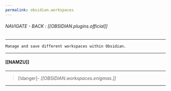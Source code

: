 ```yaml
---
permalink: obsidian.workspaces
---
```


###### NAVIGATE - BACK : [[OBSIDIAN.plugins.official]]
----

	Manage and save different workspaces within Obsidian.

----
#### [[NAMZU]]


----
>[!danger]- *[[OBSIDIAN.workspaces.enigmas.]]*
-------

